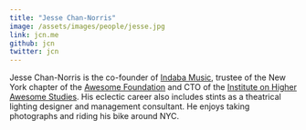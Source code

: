 ```yaml
---
title: "Jesse Chan-Norris"
image: /assets/images/people/jesse.jpg
link: jcn.me
github: jcn
twitter: jcn
---
```


Jesse Chan-Norris is the co-founder of <a href="http://www.indabamusic.com/" target="blank">Indaba Music</a>, trustee of the New York chapter of the <a href="http://www.awesomefoundation.org/" target="blank">Awesome Foundation</a> and CTO of the <a href="http://blog.awesomestudies.org/" target="blank">Institute on Higher Awesome Studies</a>. His eclectic career also includes stints as a theatrical lighting designer and management consultant. He enjoys taking photographs and riding his bike around NYC.

